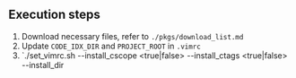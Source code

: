 ## Execution steps
1. Download necessary files, refer to `./pkgs/download_list.md`
2. Update `CODE_IDX_DIR` and `PROJECT_ROOT` in `.vimrc`
3. `./set_vimrc.sh --install_cscope <true|false> --install_ctags <true|false> --install_dir <path>
